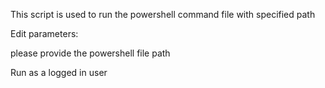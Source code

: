 This script is used to run the powershell command file with specified path

Edit parameters:

 please provide the powershell file path       

Run as a logged in user